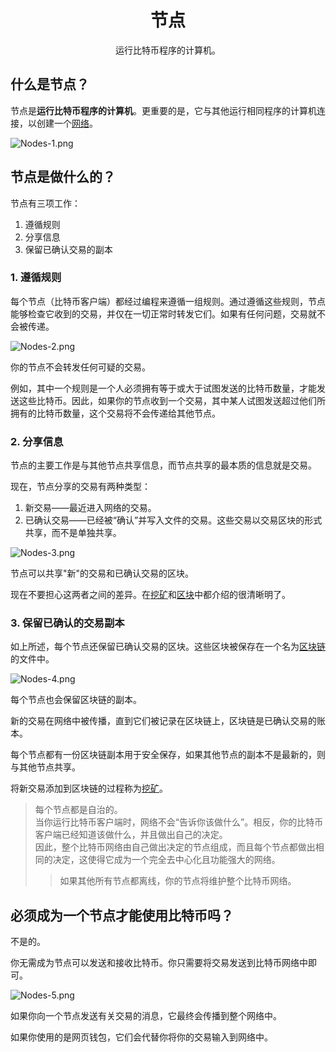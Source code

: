 # <center>节点</center>
<center>运行比特币程序的计算机。</center>

## 什么是节点？
节点是**运行比特币程序的计算机**。更重要的是，它与其他运行相同程序的计算机连接，以创建一个[网络](../Network.md)。

![Nodes-1.png](img/Nodes-1%20(1).png)


## 节点是做什么的？
节点有三项工作：

1. 遵循规则  
2. 分享信息  
3. 保留已确认交易的副本

### 1. 遵循规则
每个节点（比特币客户端）都经过编程来遵循一组规则。通过遵循这些规则，节点能够检查它收到的交易，并仅在一切正常时转发它们。如果有任何问题，交易就不会被传递。

![Nodes-2.png](img/Nodes-2%20(1).png)

你的节点不会转发任何可疑的交易。

例如，其中一个规则是一个人必须拥有等于或大于试图发送的比特币数量，才能发送这些比特币。因此，如果你的节点收到一个交易，其中某人试图发送超过他们所拥有的比特币数量，这个交易将不会传递给其他节点。

### 2. 分享信息

节点的主要工作是与其他节点共享信息，而节点共享的最本质的信息就是交易。

现在，节点分享的交易有两种类型：

1. 新交易——最近进入网络的交易。  
2. 已确认交易——已经被“确认”并写入文件的交易。这些交易以交易区块的形式共享，而不是单独共享。

![Nodes-3.png](img/Nodes-3%20(1).png)

节点可以共享"新"的交易和已确认交易的区块。

现在不要担心这两者之间的差异。在[挖矿](../../2.Mining/mining.md)和[区块](../../2.Mining/2.Blocks/Blocks.md)中都介绍的很清晰明了。

### 3. 保留已确认的交易副本

如上所述，每个节点还保留已确认交易的区块。这些区块被保存在一个名为[区块链](../../2.Mining/1.Blockchain/Blockchain.md)的文件中。

![Nodes-4.png](img/Nodes-4%20(1).png)

每个节点也会保留区块链的副本。

新的交易在网络中被传播，直到它们被记录在区块链上，区块链是已确认交易的账本。

每个节点都有一份区块链副本用于安全保存，如果其他节点的副本不是最新的，则与其他节点共享。

将新交易添加到区块链的过程称为[挖矿](../../2.Mining/mining.md)。

>每个节点都是自治的。  
当你运行比特币客户端时，网络不会“告诉你该做什么”。相反，你的比特币客户端已经知道该做什么，并且做出自己的决定。  
因此，整个比特币网络由自己做出决定的节点组成，而且每个节点都做出相同的决定，这使得它成为一个完全去中心化且功能强大的网络。
>>如果其他所有节点都离线，你的节点将维护整个比特币网络。

## 必须成为一个节点才能使用比特币吗？
不是的。

你无需成为节点可以发送和接收比特币。你只需要将交易发送到比特币网络中即可。

![Nodes-5.png](img/Nodes-5%20(1).png)

如果你向一个节点发送有关交易的消息，它最终会传播到整个网络中。

如果你使用的是网页钱包，它们会代替你将你的交易输入到网络中。